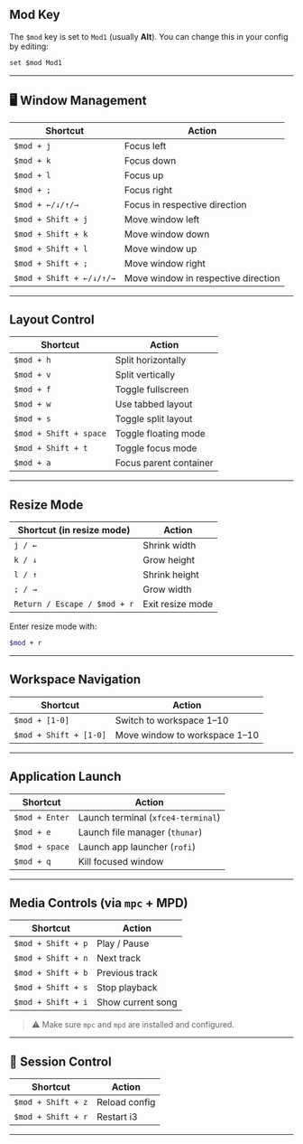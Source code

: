 

## Mod Key

The `$mod` key is set to `Mod1` (usually **Alt**).
You can change this in your config by editing:

```i3
set $mod Mod1
```

---

## 🖥 Window Management

| Shortcut                 | Action                              |
| ------------------------ | ----------------------------------- |
| `$mod + j`               | Focus left                          |
| `$mod + k`               | Focus down                          |
| `$mod + l`               | Focus up                            |
| `$mod + ;`               | Focus right                         |
| `$mod + ←/↓/↑/→`         | Focus in respective direction       |
| `$mod + Shift + j`       | Move window left                    |
| `$mod + Shift + k`       | Move window down                    |
| `$mod + Shift + l`       | Move window up                      |
| `$mod + Shift + ;`       | Move window right                   |
| `$mod + Shift + ←/↓/↑/→` | Move window in respective direction |

---

## Layout Control

| Shortcut               | Action                 |
| ---------------------- | ---------------------- |
| `$mod + h`             | Split horizontally     |
| `$mod + v`             | Split vertically       |
| `$mod + f`             | Toggle fullscreen      |
| `$mod + w`             | Use tabbed layout      |
| `$mod + s`             | Toggle split layout    |
| `$mod + Shift + space` | Toggle floating mode   |
| `$mod + Shift + t`     | Toggle focus mode      |
| `$mod + a`             | Focus parent container |

---

## Resize Mode

| Shortcut (in resize mode)    | Action           |
| ---------------------------- | ---------------- |
| `j / ←`                      | Shrink width     |
| `k / ↓`                      | Grow height      |
| `l / ↑`                      | Shrink height    |
| `; / →`                      | Grow width       |
| `Return / Escape / $mod + r` | Exit resize mode |

Enter resize mode with:

```bash
$mod + r
```

---

## Workspace Navigation

| Shortcut               | Action                        |
| ---------------------- | ----------------------------- |
| `$mod + [1-0]`         | Switch to workspace 1–10      |
| `$mod + Shift + [1-0]` | Move window to workspace 1–10 |

---

## Application Launch

| Shortcut       | Action                             |
| -------------- | ---------------------------------- |
| `$mod + Enter` | Launch terminal (`xfce4-terminal`) |
| `$mod + e`     | Launch file manager (`thunar`)     |
| `$mod + space` | Launch app launcher (`rofi`)       |
| `$mod + q`     | Kill focused window                |

---

## Media Controls (via `mpc` + MPD)

| Shortcut           | Action            |
| ------------------ | ----------------- |
| `$mod + Shift + p` | Play / Pause      |
| `$mod + Shift + n` | Next track        |
| `$mod + Shift + b` | Previous track    |
| `$mod + Shift + s` | Stop playback     |
| `$mod + Shift + i` | Show current song |

> ⚠️ Make sure `mpc` and `mpd` are installed and configured.

---

## 🔁 Session Control

| Shortcut           | Action             |
| ------------------ | -------------      |
| `$mod + Shift + z` | Reload config      |
| `$mod + Shift + r` | Restart i3         |

---
